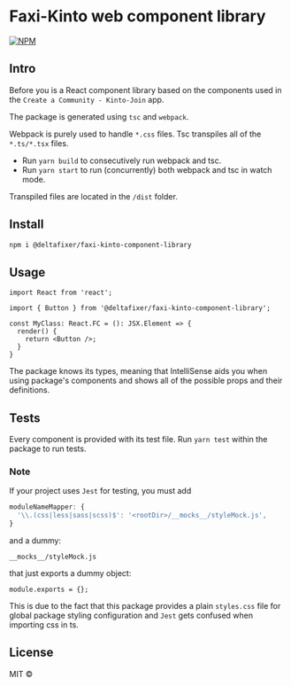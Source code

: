 # Faxi-Kinto web component library

[![NPM](https://img.shields.io/npm/v/@deltafixer/faxi-kinto-component-library.svg)](https://www.npmjs.com/package/@deltafixer/faxi-kinto-component-library)

## Intro

Before you is a React component library based on the components used in the `Create a Community - Kinto-Join` app.

The package is generated using `tsc` and `webpack`.

Webpack is purely used to handle `*.css` files. Tsc transpiles all of the `*.ts/*.tsx` files.

- Run `yarn build` to consecutively run webpack and tsc.
- Run `yarn start` to run (concurrently) both webpack and tsc in watch mode.

Transpiled files are located in the `/dist` folder.

## Install

```bash
npm i @deltafixer/faxi-kinto-component-library
```

## Usage

```tsx
import React from 'react';

import { Button } from '@deltafixer/faxi-kinto-component-library';

const MyClass: React.FC = (): JSX.Element => {
  render() {
    return <Button />;
  }
}
```

The package knows its types, meaning that IntelliSense aids you when using package's components and shows all of the possible props and their definitions.

## Tests

Every component is provided with its test file. Run `yarn test` within the package to run tests.

### Note

If your project uses `Jest` for testing, you must add

```js
moduleNameMapper: {
  '\\.(css|less|sass|scss)$': '<rootDir>/__mocks__/styleMock.js',
}
```

and a dummy:

`__mocks__/styleMock.js`

that just exports a dummy object:

`module.exports = {};`

This is due to the fact that this package provides a plain `styles.css` file for global package styling configuration and `Jest` gets confused when importing css in ts.

## License

MIT © [](https://github.com/deltafixer)
